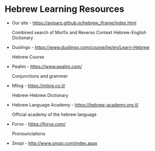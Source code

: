 # Hebrew Learning Resources

* Our site - https://avipars.github.io/hebrew_iframe/index.html

  Combined search of Morfix and Reverso Context Hebrew-English Dictionary
  
* Duolingo - https://www.duolingo.com/course/he/en/Learn-Hebrew

  Hebrew Course

* Pealim - https://www.pealim.com/

  Conjunctions and grammer 
  
* Milog - https://milog.co.il/

  Hebrew-Hebrew Dictionary 
  
* Hebrew Language Academy - https://hebrew-academy.org.il/
  
  Official academy of the hebrew language
  
* Forvo - https://forvo.com/ 

  Pronounciations
  
* Snopi - http://www.snopi.com/index.aspx
